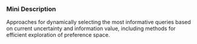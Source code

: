 ### Mini Description

Approaches for dynamically selecting the most informative queries based on current uncertainty and information value, including methods for efficient exploration of preference space.
